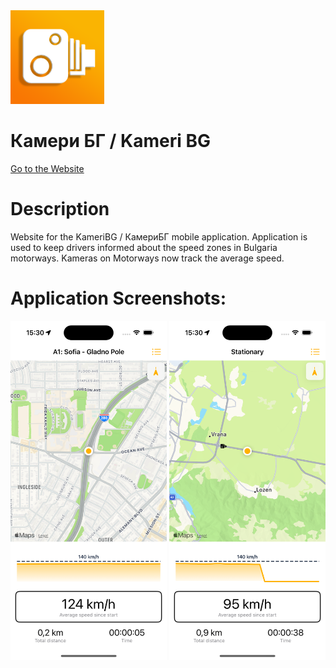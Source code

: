 <img src="/icon.png" alt="Kameri BG Icon" width="150"/>

Камери БГ / Kameri BG
==

[Go to the Website](https://riskoni.github.io/KameriBG)

Description
==

Website for the KameriBG / КамериБГ mobile application.
Application is used to keep drivers informed about the speed zones in Bulgaria motorways.
Kameras on Motorways now track the average speed.

Application Screenshots:
==

<img src="/screenshot1.png" alt="Application Screenshot" width="250"/>
<img src="/screenshot2.png" alt="Application Screenshot2" width="250"/>
